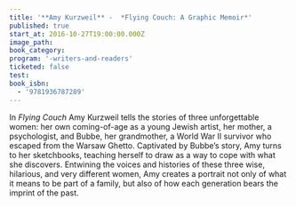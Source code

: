 ```yaml
---
title: '**Amy Kurzweil** -  *Flying Couch: A Graphic Memoir*'
published: true
start_at: 2016-10-27T19:00:00.000Z
image_path:
book_category:
program: '-writers-and-readers'
ticketed: false
test:
book_isbn:
  - '9781936787289'
---
```



In *Flying Couch* Amy Kurzweil tells the stories of three unforgettable women: her own coming-of-age as a young Jewish artist, her mother, a psychologist, and Bubbe, her grandmother, a World War II survivor who escaped from the Warsaw Ghetto. Captivated by Bubbe’s story, Amy turns to her sketchbooks, teaching herself to draw as a way to cope with what she discovers. Entwining the voices and histories of these three wise, hilarious, and very different women, Amy creates a portrait not only of what it means to be part of a family, but also of how each generation bears the imprint of the past.